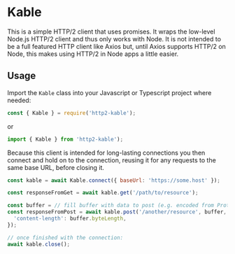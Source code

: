 # Kable

This is a simple HTTP/2 client that uses promises. It wraps the low-level
Node.js HTTP/2 client and thus only works with Node. It is not intended to be
a full featured HTTP client like Axios but, until Axios supports HTTP/2 on
Node, this makes using HTTP/2 in Node apps a little easier.

## Usage

Import the `Kable` class into your Javascript or Typescript project where
needed:

```javascript
const { Kable } = require('http2-kable');
```

or

```typescript
import { Kable } from 'http2-kable');
```

Because this client is intended for long-lasting connections you then connect
and hold on to the connection, reusing it for any requests to the same base
URL, before closing it.

```javascript
const kable = await Kable.connect({ baseUrl: 'https://some.host' });

const responseFromGet = await kable.get('/path/to/resource');

const buffer = // fill buffer with data to post (e.g. encoded from Protobuf)
const responseFromPost = await kable.post('/another/resource', buffer, {
  'content-length': buffer.byteLength,
});

// once finished with the connection:
await kable.close();
```
